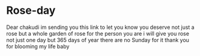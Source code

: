 # Rose-day
Dear chakudi im sending you this link to let you know you deserve not just a rose but a whole garden of rose for the person you are i will give you rose not just one day but 365 days of year there are no Sunday for it thank you for blooming my life baby
